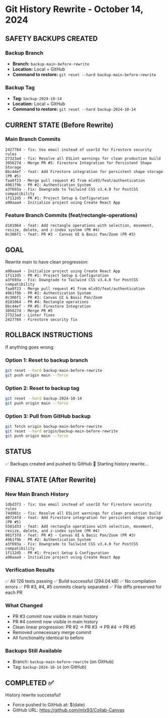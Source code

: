 # Git History Rewrite - October 14, 2024

## SAFETY BACKUPS CREATED

### Backup Branch
- **Branch:** `backup-main-before-rewrite`
- **Location:** Local + GitHub
- **Command to restore:** `git reset --hard backup-main-before-rewrite`

### Backup Tag
- **Tag:** `backup-2024-10-14`
- **Location:** Local + GitHub
- **Command to restore:** `git reset --hard backup-2024-10-14`

## CURRENT STATE (Before Rewrite)

### Main Branch Commits
```
2427784 - fix: Use email instead of userId for Firestore security rules
27323ad - fix: Resolve all ESLint warnings for clean production build
305627d - Merge PR #5: Firestore Integration for Persistent Shape Storage
8bc44ef - feat: Add Firestore integration for persistent shape storage (PR #5)
faa0f23 - Merge pull request #1 from mlx93/feat/authentication
4961f9b - PR #2: Authentication System
a3f693a - Fix: Downgrade to Tailwind CSS v3.4.0 for PostCSS compatibility
1f112d5 - PR #1: Project Setup & Configuration
a90aaa4 - Initialize project using Create React App
```

### Feature Branch Commits (feat/rectangle-operations)
```
d101064 - feat: Add rectangle operations with selection, movement, resize, delete, and z-index system (PR #4)
0c306f1 - feat: PR #3 - Canvas UI & Basic Pan/Zoom (PR #3)
```

## GOAL

Rewrite main to have clean progression:
```
a90aaa4 - Initialize project using Create React App
1f112d5 - PR #1: Project Setup & Configuration
a3f693a - Fix: Downgrade to Tailwind CSS v3.4.0 for PostCSS compatibility
faa0f23 - Merge pull request #1 from mlx93/feat/authentication
4961f9b - PR #2: Authentication System
0c306f1 - PR #3: Canvas UI & Basic Pan/Zoom
d101064 - PR #4: Rectangle operations
8bc44ef - PR #5: Firestore Integration
305627d - Merge PR #5
27323ad - Linter fixes
2427784 - Firestore security fix
```

## ROLLBACK INSTRUCTIONS

If anything goes wrong:

### Option 1: Reset to backup branch
```bash
git reset --hard backup-main-before-rewrite
git push origin main --force
```

### Option 2: Reset to backup tag
```bash
git reset --hard backup-2024-10-14
git push origin main --force
```

### Option 3: Pull from GitHub backup
```bash
git fetch origin backup-main-before-rewrite
git reset --hard origin/backup-main-before-rewrite
git push origin main --force
```

## STATUS

✅ Backups created and pushed to GitHub
🔄 Starting history rewrite...

## FINAL STATE (After Rewrite)

### New Main Branch History
```
1dbd373 - fix: Use email instead of userId for Firestore security rules
74d901c - fix: Resolve all ESLint warnings for clean production build
d0724fd - feat: Add Firestore integration for persistent shape storage (PR #5)
5581d33 - feat: Add rectangle operations with selection, movement, resize, delete, and z-index system (PR #4)
901f37d - feat: PR #3 - Canvas UI & Basic Pan/Zoom (PR #3)
4961f9b - PR #2: Authentication System
a3f693a - Fix: Downgrade to Tailwind CSS v3.4.0 for PostCSS compatibility
1f112d5 - PR #1: Project Setup & Configuration
a90aaa4 - Initialize project using Create React App
```

### Verification Results
✅ All 126 tests passing
✅ Build successful (294.04 kB)
✅ No compilation errors
✅ PR #3, #4, #5 commits clearly separated
✅ File diffs preserved for each PR

### What Changed
- PR #3 commit now visible in main history
- PR #4 commit now visible in main history
- Clean linear progression: PR #2 → PR #3 → PR #4 → PR #5
- Removed unnecessary merge commit
- All functionality identical to before

### Backups Still Available
- Branch: `backup-main-before-rewrite` (on GitHub)
- Tag: `backup-2024-10-14` (on GitHub)

## COMPLETED ✅

History rewrite successful!
- Force pushed to GitHub at: $(date)
- GitHub URL: https://github.com/mlx93/Collab-Canvas
